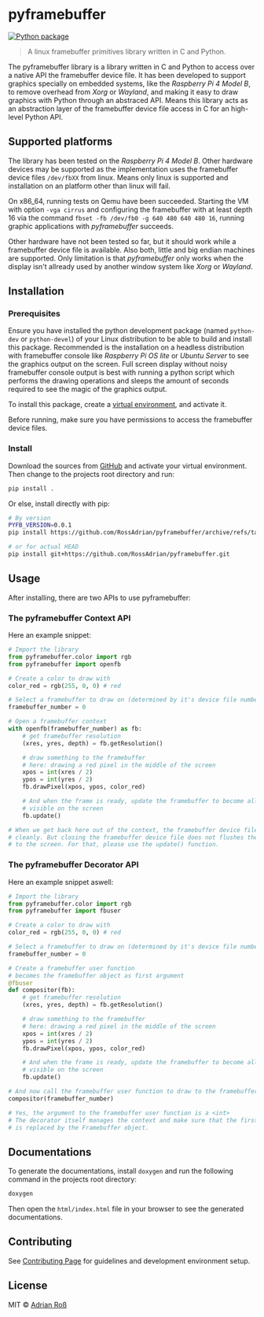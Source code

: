 # pyframebuffer

[![Python package](https://github.com/RossAdrian/pyframebuffer/actions/workflows/python-package.yml/badge.svg)](https://github.com/RossAdrian/pyframebuffer/actions/workflows/python-package.yml)

> A linux framebuffer primitives library written in C and Python.

The pyframebuffer library is a library written in C and Python to access over a native API the framebuffer device file. It has been developed to support graphics specially on embedded systems, like the *Raspberry Pi 4 Model B*, to remove overhead from *Xorg* or *Wayland*, and making it easy to draw graphics with Python through an abstraced API. Means this library acts as an abstraction layer of the framebuffer device file access in C for an high-level Python API.

## Supported platforms

The library has been tested on the *Raspberry Pi 4 Model B*. Other hardware devices may be supported as the implementation uses the framebuffer device files `/dev/fbXX` from linux. Means only linux is supported and installation on an platform other than linux will fail.

On x86_64, running tests on Qemu have been succeeded. Starting the VM with option `-vga cirrus` and configuring the framebuffer with at least depth 16 via the
command `fbset -fb /dev/fb0 -g 640 480 640 480 16`, running graphic applications with *pyframebuffer* succeeds.

Other hardware have not been tested so far, but it should work while a framebuffer device file is available. Also both, little and big endian machines are supported.
Only limitation is that *pyframebuffer* only works when the display isn't allready used by another window system like *Xorg* or *Wayland*.

## Installation

### Prerequisites

Ensure you have installed the python development package (named `python-dev` or `python-devel`) of your Linux distribution
to be able to build and install this package. Recommended is the installation on a headless distribution with framebuffer
console like *Raspberry Pi OS lite* or *Ubuntu Server* to see the graphics output on the screen. Full screen display without
noisy framebuffer console output is best with running a python script which performs the drawing operations and sleeps the
amount of seconds required to see the magic of the graphics output.

To install this package, create a [virtual environment](https://docs.python.org/3/tutorial/venv.html), and activate it.

Before running, make sure you have permissions to access the framebuffer device files.

### Install

Download the sources from [GitHub](https://github.com/RossAdrian/pyframebuffer) and activate your virtual environment. Then
change to the projects root directory and run:

```sh
pip install .
```

Or else, install directly with pip:

```sh
# By version
PYFB_VERSION=0.0.1
pip install https://github.com/RossAdrian/pyframebuffer/archive/refs/tags/$(PYFB_VERSION).zip

# or for actual HEAD
pip install git+https://github.com/RossAdrian/pyframebuffer.git
```

## Usage

After installing, there are two APIs to use pyframebuffer:

### The pyframebuffer Context API

Here an example snippet:

```py
# Import the library
from pyframebuffer.color import rgb
from pyframebuffer import openfb

# Create a color to draw with
color_red = rgb(255, 0, 0) # red

# Select a framebuffer to draw on (determined by it's device file number)
framebuffer_number = 0

# Open a framebuffer context
with openfb(framebuffer_number) as fb:
    # get framebuffer resolution
    (xres, yres, depth) = fb.getResolution()

    # draw something to the framebuffer
    # here: drawing a red pixel in the middle of the screen
    xpos = int(xres / 2)
    ypos = int(yres / 2)
    fb.drawPixel(xpos, ypos, color_red)

    # And when the frame is ready, update the framebuffer to become all changes
    # visible on the screen
    fb.update()

# When we get back here out of the context, the framebuffer device file is closed
# cleanly. But closing the framebuffer device file does not flushes the last frame
# to the screen. For that, please use the update() function.
```

### The pyframebuffer Decorator API

Here an example snippet aswell:

```py
# Import the library
from pyframebuffer.color import rgb
from pyframebuffer import fbuser

# Create a color to draw with
color_red = rgb(255, 0, 0) # red

# Select a framebuffer to draw on (determined by it's device file number)
framebuffer_number = 0

# Create a framebuffer user function
# becomes the framebuffer object as first argument
@fbuser
def compositor(fb):
    # get framebuffer resolution
    (xres, yres, depth) = fb.getResolution()

    # draw something to the framebuffer
    # here: drawing a red pixel in the middle of the screen
    xpos = int(xres / 2)
    ypos = int(yres / 2)
    fb.drawPixel(xpos, ypos, color_red)

    # And when the frame is ready, update the framebuffer to become all changes
    # visible on the screen
    fb.update()

# And now call the framebuffer user function to draw to the framebuffer
compositor(framebuffer_number)

# Yes, the argument to the framebuffer user function is a <int>
# The decorator itself manages the context and make sure that the first argument
# is replaced by the Framebuffer object.
```

## Documentations

To generate the documentations, install `doxygen` and run the following command in the projects root directory:

```sh
doxygen
```

Then open the `html/index.html` file in your browser to see the generated documentations.

## Contributing

See [Contributing Page](./CONTRIBUTING.md) for guidelines and development environment setup.

## License

MIT © [Adrian Roß](https://github.com/RossAdrian)